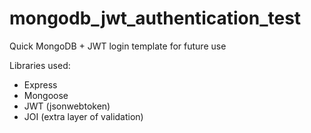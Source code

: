 # mongodb_jwt_authentication_test

Quick MongoDB + JWT login template for future use

Libraries used:
- Express
- Mongoose
- JWT (jsonwebtoken)
- JOI (extra layer of validation)